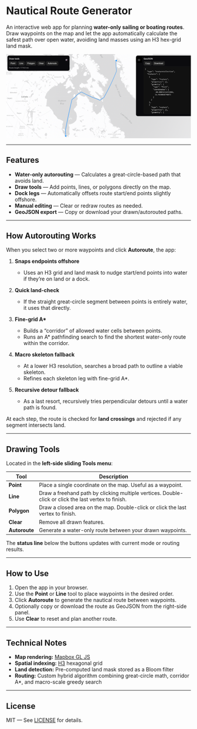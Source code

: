 # Nautical Route Generator

An interactive web app for planning **water-only sailing or boating routes**.  
Draw waypoints on the map and let the app automatically calculate the safest path over open water, avoiding land masses using an H3 hex-grid land mask.

![Screenshot](screenshot.png)

---

## Features

- **Water-only autorouting** — Calculates a great-circle-based path that avoids land.
- **Draw tools** — Add points, lines, or polygons directly on the map.
- **Dock legs** — Automatically offsets route start/end points slightly offshore.
- **Manual editing** — Clear or redraw routes as needed.
- **GeoJSON export** — Copy or download your drawn/autorouted paths.

---

## How Autorouting Works

When you select two or more waypoints and click **Autoroute**, the app:

1. **Snaps endpoints offshore**  
   - Uses an H3 grid and land mask to nudge start/end points into water if they’re on land or a dock.

2. **Quick land-check**  
   - If the straight great-circle segment between points is entirely water, it uses that directly.

3. **Fine-grid A\***  
   - Builds a “corridor” of allowed water cells between points.
   - Runs an A\* pathfinding search to find the shortest water-only route within the corridor.

4. **Macro skeleton fallback**  
   - At a lower H3 resolution, searches a broad path to outline a viable skeleton.
   - Refines each skeleton leg with fine-grid A\*.

5. **Recursive detour fallback**  
   - As a last resort, recursively tries perpendicular detours until a water path is found.

At each step, the route is checked for **land crossings** and rejected if any segment intersects land.

---

## Drawing Tools

Located in the **left-side sliding Tools menu**:

| Tool | Description |
|------|-------------|
| **Point** | Place a single coordinate on the map. Useful as a waypoint. |
| **Line** | Draw a freehand path by clicking multiple vertices. Double-click or click the last vertex to finish. |
| **Polygon** | Draw a closed area on the map. Double-click or click the last vertex to finish. |
| **Clear** | Remove all drawn features. |
| **Autoroute** | Generate a water-only route between your drawn waypoints. |

The **status line** below the buttons updates with current mode or routing results.

---

## How to Use

1. Open the app in your browser.
2. Use the **Point** or **Line** tool to place waypoints in the desired order.
3. Click **Autoroute** to generate the nautical route between waypoints.
4. Optionally copy or download the route as GeoJSON from the right-side panel.
5. Use **Clear** to reset and plan another route.

---

## Technical Notes

- **Map rendering:** [Mapbox GL JS](https://docs.mapbox.com/mapbox-gl-js/)
- **Spatial indexing:** [H3](https://h3geo.org/) hexagonal grid
- **Land detection:** Pre-computed land mask stored as a Bloom filter
- **Routing:** Custom hybrid algorithm combining great-circle math, corridor A\*, and macro-scale greedy search

---

## License

MIT — See [LICENSE](LICENSE) for details.
